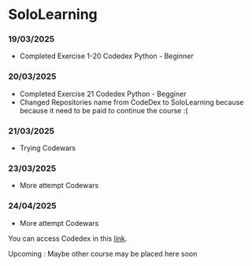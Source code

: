 # SoloLearning

### 19/03/2025
- Completed Exercise 1-20 Codedex Python - Beginner

### 20/03/2025
- Completed Exercise 21 Codedex Python - Begginer
- Changed Repositories name from CodeDex to SoloLearning because because it need to be paid to continue the course :(

### 21/03/2025
- Trying Codewars

### 23/03/2025
- More attempt Codewars

### 24/04/2025
- More attempt Codewars

You can access Codedex in this [link](https://www.codedex.io/home).

Upcoming : Maybe other course may be placed here soon
